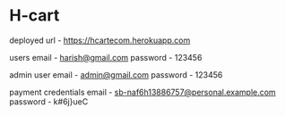 # H-cart

deployed url - https://hcartecom.herokuapp.com

users 
email - harish@gmail.com
password - 123456

admin user
email - admin@gmail.com
password - 123456

payment credentials
email - sb-naf6h13886757@personal.example.com
password - k#6j}ueC
